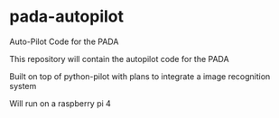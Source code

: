 # pada-autopilot
Auto-Pilot Code for the PADA

This repository will contain the autopilot code for the PADA

Built on top of python-pilot with plans to integrate a image recognition system

Will run on a raspberry pi 4